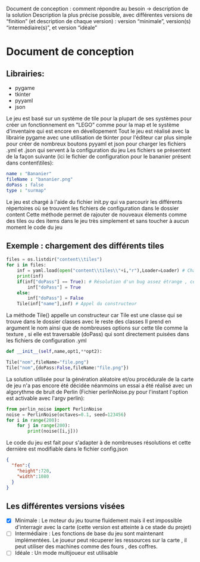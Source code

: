 Document de conception : comment répondre au besoin → description de la solution
Description la plus précise possible, avec différentes versions de “finition” (et description de chaque
version) : version “minimale”, version(s) “intermédiaire(s)”, et version “idéale”

# Document de conception
## Librairies:
- pygame
- tkinter
- pyyaml
- json

Le jeu est basé sur un système de tile pour la plupart de ses systèmes pour créer un fonctionnement en "LEGO" comme pour la map et le système d'inventaire qui est encore en dévellopement
Tout le jeu est réalisé avec la librairie pygame avec une utilisation de tkinter pour l'éditeur car plus simple pour créer de nombreux boutons
pyyaml et json pour charger les fichiers .yml et .json qui servent à la configuration du jeu
Les fichiers se présentent de la façon suivante (ici le fichier de configuration pour le bananier présent dans content\tiles\):
```yaml
name : "Bananier"
fileName : "bananier.png"
doPass : false
type : "surmap"
```
Le jeu est chargé à l'aide du fichier init.py qui va parcourir les différents répertoires où se trouvent les fichiers de configuration dans le dossier content
Cette méthode permet de rajouter de nouveaux élements comme des tiles ou des items dans le jeu très simplement et sans toucher à aucun moment le code du jeu
## Exemple : chargement des différents tiles
```python
files = os.listdir("content\\tiles")
for i in files:
    inf = yaml.load(open("content\\tiles\\"+i,"r"),Loader=Loader) # Chargement du fichier yaml
    print(inf)
    if(inf["doPass"] == True): # Résolution d'un bug assez étrange , cette solution semble fonctionner
        inf["doPass"] = True
    else:
        inf["doPass"] = False
    Tile(inf["name"],inf) # Appel du constructeur
```
La méthode Tile() appelle un constructeur car Tile est une classe qui se trouve dans le dossier classes avec le reste des classes
Il prend en argument le nom ainsi que de nombreuses options sur cette tile comme la texture , si elle est traversable (doPass) qui sont directement puisées dans les fichiers de configuration .yml
```python
def __init__(self,name,opt1,**opt2):
```
```python
Tile("nom",fileName="file.png")
Tile("nom",{doPass:False,fileName:"file.png"})
```
La solution utilisée pour la génération aléatoire et/ou procédurale de la carte de jeu n'a pas encore été décidée néanmoins un essai a été réalisé avec un algorythme de bruit de Perlin
(Fichier perlinNoise.py pour l'instant l'option est activable avec l'argv perlin):
```python
from perlin_noise import PerlinNoise
noise = PerlinNoise(octaves=0.1, seed=123456)
for i in range(200):
    for j in range(200):
        print(noise([i,j]))
```
Le code du jeu est fait pour s'adapter à de nombreuses résolutions et cette dernière est modifiable dans le fichier config.json
```json
{
  "fen":{
    "height":720,
    "width":1080
  }
}
```
## Les différentes versions visées
- [x] Minimale : Le moteur du jeu tourne fluidement mais il est impossible d'interragir avec la carte (cette version est atteinte à ce stade du projet)
- [ ] Intermédiaire : Les fonctions de base du jeu sont maintenant implémentées. Le joueur peut récuperer les ressources sur la carte , il peut utiliser des machines comme des fours , des coffres.
- [ ] Idéale : Un mode multijoueur est utilisable
